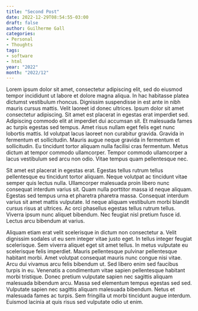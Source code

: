 ```yaml
---
title: "Second Post"
date: 2022-12-29T08:54:55-03:00
draft: false
author: Guilherme Gall
categories:
- Personal
- Thoughts
tags:
- software
- html
year: "2022"
month: "2022/12"
---
```

Lorem ipsum dolor sit amet, consectetur adipiscing elit, sed do eiusmod tempor incididunt ut labore et dolore magna aliqua. In hac habitasse platea dictumst vestibulum rhoncus. Dignissim suspendisse in est ante in nibh mauris cursus mattis. Velit laoreet id donec ultrices. Ipsum dolor sit amet consectetur adipiscing. Sit amet est placerat in egestas erat imperdiet sed. Adipiscing commodo elit at imperdiet dui accumsan sit. Et malesuada fames ac turpis egestas sed tempus. Amet risus nullam eget felis eget nunc lobortis mattis. Id volutpat lacus laoreet non curabitur gravida. Gravida in fermentum et sollicitudin. Mauris augue neque gravida in fermentum et sollicitudin. Eu tincidunt tortor aliquam nulla facilisi cras fermentum. Metus dictum at tempor commodo ullamcorper. Tempor commodo ullamcorper a lacus vestibulum sed arcu non odio. Vitae tempus quam pellentesque nec.

Sit amet est placerat in egestas erat. Egestas tellus rutrum tellus pellentesque eu tincidunt tortor aliquam. Neque volutpat ac tincidunt vitae semper quis lectus nulla. Ullamcorper malesuada proin libero nunc consequat interdum varius sit. Quam nulla porttitor massa id neque aliquam. Egestas sed tempus urna et pharetra pharetra massa. Consequat interdum varius sit amet mattis vulputate. Id neque aliquam vestibulum morbi blandit cursus risus at ultrices. Ac orci phasellus egestas tellus rutrum tellus. Viverra ipsum nunc aliquet bibendum. Nec feugiat nisl pretium fusce id. Lectus arcu bibendum at varius.

Aliquam etiam erat velit scelerisque in dictum non consectetur a. Velit dignissim sodales ut eu sem integer vitae justo eget. In tellus integer feugiat scelerisque. Sem viverra aliquet eget sit amet tellus. In metus vulputate eu scelerisque felis imperdiet. Mauris pellentesque pulvinar pellentesque habitant morbi. Amet volutpat consequat mauris nunc congue nisi vitae. Arcu dui vivamus arcu felis bibendum ut. Sed libero enim sed faucibus turpis in eu. Venenatis a condimentum vitae sapien pellentesque habitant morbi tristique. Donec pretium vulputate sapien nec sagittis aliquam malesuada bibendum arcu. Massa sed elementum tempus egestas sed sed. Vulputate sapien nec sagittis aliquam malesuada bibendum. Netus et malesuada fames ac turpis. Sem fringilla ut morbi tincidunt augue interdum. Euismod lacinia at quis risus sed vulputate odio ut enim.
